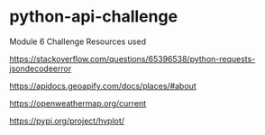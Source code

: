 # python-api-challenge
Module 6 Challenge
Resources used

https://stackoverflow.com/questions/65396538/python-requests-jsondecodeerror

https://apidocs.geoapify.com/docs/places/#about

https://openweathermap.org/current

https://pypi.org/project/hvplot/